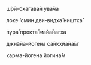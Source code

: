 ш́рӣ-бхагава̄н ува̄ча

локе ’смин дви-видха̄ ништ̣ха̄

пура̄ прокта̄ майа̄нагха

джн̃а̄на-йогена са̄н̇кхйа̄на̄м̇

карма-йогена йогина̄м